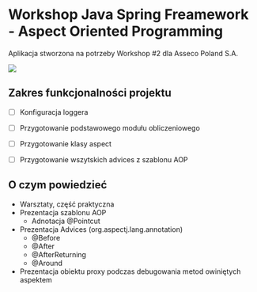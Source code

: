 # Workshop Java Spring Freamework - Aspect Oriented Programming

Aplikacja stworzona na potrzeby Workshop #2 dla Asseco Poland S.A.

![](https://dzone.com/storage/temp/2443415-spring-aspect-oriented-programming-by-java.jpg)

## Zakres funkcjonalności projektu

* [ ] Konfiguracja loggera
* [ ] Przygotowanie podstawowego modułu obliczeniowego
* [ ] Przygotowanie klasy aspect
* [ ] Przygotowanie wszytskich advices z szablonu AOP


## O czym powiedzieć
- Warsztaty, część praktyczna
- Prezentacja szablonu AOP
    - Adnotacja @Pointcut
- Prezentacja Advices (org.aspectj.lang.annotation)
    - @Before
    - @After
    - @AfterReturning
    - @Around
- Prezentacja obiektu proxy podczas debugowania metod owiniętych aspektem

    
    



